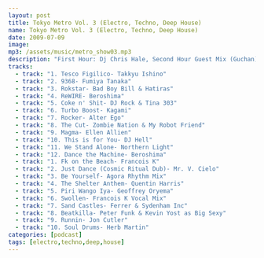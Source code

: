 ```yaml
---
layout: post
title: Tokyo Metro Vol. 3 (Electro, Techno, Deep House)
name: Tokyo Metro Vol. 3 (Electro, Techno, Deep House)
date: 2009-07-09
image: 
mp3: /assets/music/metro_show03.mp3
description: "First Hour: Dj Chris Hale, Second Hour Guest Mix (Guchan)"
tracks: 
  - track: "1. Tesco Figilico- Takkyu Ishino"
  - track: "2. 9368- Fumiya Tanaka"
  - track: "3. Rokstar- Bad Boy Bill & Hatiras"
  - track: "4. ReWIRE- Beroshima"
  - track: "5. Coke n' Shit- DJ Rock & Tina 303"
  - track: "6. Turbo Boost- Kagami"
  - track: "7. Rocker- Alter Ego"
  - track: "8. The Cut- Zombie Nation & My Robot Friend"
  - track: "9. Magma- Ellen Allien"
  - track: "10. This is for You- DJ Hell"
  - track: "11. We Stand Alone- Northern Light"
  - track: "12. Dance the Machine- Beroshima"
  - track: "1. Fk on the Beach- Francois K"
  - track: "2. Just Dance (Cosmic Ritual Dub)- Mr. V. Cielo"
  - track: "3. Be Yourself- Agora Rhythm Mix"
  - track: "4. The Shelter Anthem- Quentin Harris"
  - track: "5. Piri Wango Iya- Geoffrey Oryema"
  - track: "6. Swollen- Francois K Vocal Mix"
  - track: "7. Sand Castles- Ferrer & Sydenham Inc"
  - track: "8. Beatkilla- Peter Funk & Kevin Yost as Big Sexy"
  - track: "9. Runnin- Jon Cutler"
  - track: "10. Soul Drums- Herb Martin"
categories: [podcast]
tags: [electro,techno,deep,house]
---
```

